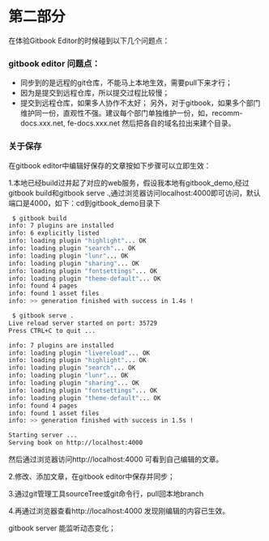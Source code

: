 # 第二部分

在体验Gitbook Editor的时候碰到以下几个问题点：

### gitbook editor 问题点：

* 同步到的是远程的git仓库，不能马上本地生效，需要pull下来才行；
* 因为是提交到远程仓库，所以提交过程比较慢；
* 提交到远程仓库，如果多人协作不太好； 另外，对于gitbook，如果多个部门维护同一份，直观性不强。建议每个部门单独维护一份，如，recomm-docs.xxx.net, fe-docs.xxx.net 然后把各自的域名拉出来建个目录。 

### 关于保存

在gitbook editor中编辑好保存的文章按如下步骤可以立即生效：

1.本地已经build过并起了对应的web服务，假设我本地有gitbook_demo,经过gitbook build和gitbook serve .,通过浏览器访问localhost:4000即可访问，默认端口是4000，如下：cd到gitbook_demo目录下

```bash
 $ gitbook build 
info: 7 plugins are installed
info: 6 explicitly listed
info: loading plugin "highlight"... OK
info: loading plugin "search"... OK
info: loading plugin "lunr"... OK
info: loading plugin "sharing"... OK
info: loading plugin "fontsettings"... OK
info: loading plugin "theme-default"... OK
info: found 4 pages
info: found 1 asset files
info: >> generation finished with success in 1.4s !
```

```bash
 $ gitbook serve . 
Live reload server started on port: 35729
Press CTRL+C to quit ...

info: 7 plugins are installed
info: loading plugin "livereload"... OK
info: loading plugin "highlight"... OK
info: loading plugin "search"... OK
info: loading plugin "lunr"... OK
info: loading plugin "sharing"... OK
info: loading plugin "fontsettings"... OK
info: loading plugin "theme-default"... OK
info: found 4 pages
info: found 1 asset files
info: >> generation finished with success in 1.5s !

Starting server ...
Serving book on http://localhost:4000
```
然后通过浏览器访问http://localhost:4000 可看到自己编辑的文章。

2.修改、添加文章，在gitbook editor中保存并同步；

3.通过git管理工具sourceTree或git命令行，pull回本地branch

4.再通过浏览器查看http://localhost:4000 发现刚编辑的内容已生效。

gitbook server 能监听动态变化；

